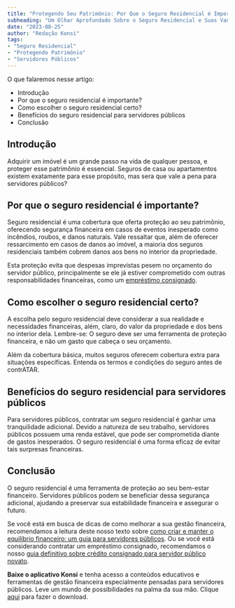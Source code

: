 ```yaml
---
title: "Protegendo Seu Patrimônio: Por Que o Seguro Residencial é Importante para Servidores Públicos"
subheading: "Um Olhar Aprofundado Sobre o Seguro Residencial e Suas Vantagens"
date: "2023-08-25"
author: "Redação Konsi"
tags:
- "Seguro Residencial"
- "Protegendo Patrimônio"
- "Servidores Públicos"
---
```


O que falaremos nesse artigo:

- Introdução
- Por que o seguro residencial é importante?
- Como escolher o seguro residencial certo?
- Benefícios do seguro residencial para servidores públicos
- Conclusão

## Introdução

Adquirir um imóvel é um grande passo na vida de qualquer pessoa, e proteger esse patrimônio é essencial. Seguros de casa ou apartamentos existem exatamente para esse propósito, mas sera que vale a pena para servidores públicos?

## Por que o seguro residencial é importante?

Seguro residencial é uma cobertura que oferta proteção ao seu patrimônio, oferecendo segurança financeira em casos de eventos inesperado como incêndios, roubos, e danos naturais. Vale ressaltar que, além de oferecer ressarcimento em casos de danos ao imóvel, a maioria dos seguros residenciais também cobrem danos aos bens no interior da propriedade.

Esta proteção evita que despesas imprevistas pesem no orçamento do servidor público, principalmente se ele já estiver comprometido com outras responsabilidades financeiras, como um [empréstimo consignado](konsi.com.br/postagens/por-que-o-crdito-consignado-a-melhor-escolha-para-servidores-pblicos).

## Como escolher o seguro residencial certo?

A escolha pelo seguro residencial deve considerar a sua realidade e necessidades financeiras, além, claro, do valor da propriedade e dos bens no interior dela. Lembre-se: O seguro deve ser uma ferramenta de proteção financeira, e não um gasto que cabeça o seu orçamento.

Além da cobertura básica, muitos seguros oferecem cobertura extra para situações específicas. Entenda os termos e condições do seguro antes de contrATAR.

## Benefícios do seguro residencial para servidores públicos

Para servidores públicos, contratar um seguro residencial é ganhar uma tranquilidade adicional. Devido a natureza de seu trabalho, servidores públicos possuem uma renda estável, que pode ser comprometida diante de gastos inesperados. O seguro residencial é uma forma eficaz de evitar tais surpresas financeiras.

## Conclusão

O seguro residencial é uma ferramenta de proteção ao seu bem-estar financeiro. Servidores públicos podem se beneficiar dessa segurança adicional, ajudando a preservar sua estabilidade financeira e assegurar o futuro.

Se você está em busca de dicas de como melhorar a sua gestão financeira, recomendamos a leitura deste nosso texto sobre [como criar e manter o equilíbrio financeiro: um guia para servidores públicos](konsi.com.br/postagens/como-criar-e-manter-o-equilbrio-financeiro-um-guia-para-servidores-pblicos). Ou se você está considerando contratar um empréstimo consignado, recomendamos o nosso [guia definitivo sobre crédito consignado para servidor público novato](konsi.com.br/postagens/o-guia-definitivo-sobre-crdito-consignado-para-servidor-pblico-novato).

**Baixe o aplicativo Konsi** e tenha acesso a conteúdos educativos e ferramentas de gestão financeira especialmente pensadas para servidores públicos. Leve um mundo de possibilidades na palma da sua mão. Clique [aqui](konsi.com.br/download) para fazer o download.
